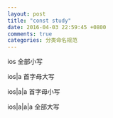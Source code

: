 ```yaml
---
layout: post
title: "const study"
date: 2016-04-03 22:59:45 +0800
comments: true
categories: 分类命名规范
---
```


ios 全部小写

ios|a 首字母大写

ios|a|a 首字母小写

ios|a|a|a 全部大写